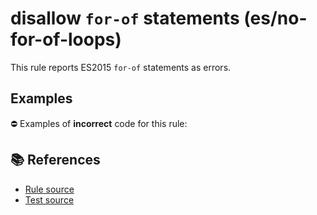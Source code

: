# disallow `for-of` statements (es/no-for-of-loops)

This rule reports ES2015 `for-of` statements as errors.

## Examples

⛔ Examples of **incorrect** code for this rule:

<eslint-playground type="bad" code="/*eslint es/no-for-of-loops: error */
for (var a of b) {}
for (let a of b) {}
for (a of b) {}
" />

## 📚 References

- [Rule source](https://github.com/mysticatea/eslint-plugin-es/blob/v1.4.1/lib/rules/no-for-of-loops.js)
- [Test source](https://github.com/mysticatea/eslint-plugin-es/blob/v1.4.1/tests/lib/rules/no-for-of-loops.js)
